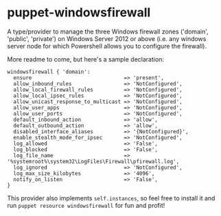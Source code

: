 # puppet-windowsfirewall

A type/provider to manage the three Windows firewall zones ('domain', 'public',
'private') on Windows Server 2012 or above (i.e. any windows server node for
which Powershell allows you to configure the firewall).

More readme to come, but here's a sample declaration:

```puppet
windowsfirewall { 'domain':
  ensure                              => 'present',
  allow_inbound_rules                 => 'NotConfigured',
  allow_local_firewall_rules          => 'NotConfigured',
  allow_local_ipsec_rules             => 'NotConfigured',
  allow_unicast_response_to_multicast => 'NotConfigured',
  allow_user_apps                     => 'NotConfigured',
  allow_user_ports                    => 'NotConfigured',
  default_inbound_action              => 'allow',
  default_outbound_action             => 'allow',
  disabled_interface_aliases          => '{NotConfigured}',
  enable_stealth_mode_for_ipsec       => 'NotConfigured',
  log_allowed                         => 'False',
  log_blocked                         => 'False',
  log_file_name                       => '%systemroot%\system32\LogFiles\Firewall\pfirewall.log',
  log_ignored                         => 'NotConfigured',
  log_max_size_kilobytes              => '4096',
  notify_on_listen                    => 'False',
}
```

This provider also implements `self.instances`, so feel free to install it and run `puppet resource windowsfirewall` for fun and profit!

